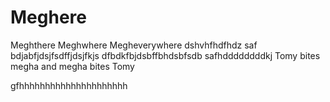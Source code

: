 # Meghere
Meghthere
Meghwhere
Megheverywhere
dshvhfhdfhdz
saf
bdjabfjdsjfsdffjdsjfkjs
dfbdkfbjdsbffbhdsbfsdb
safhddddddddkj
Tomy bites megha and megha bites Tomy 

gfhhhhhhhhhhhhhhhhhhhhh
